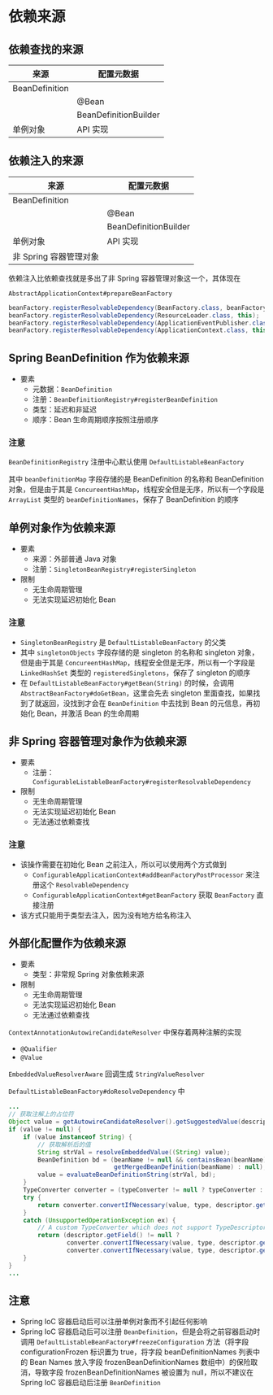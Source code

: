# 依赖来源

## 依赖查找的来源

| 来源           | 配置元数据                     |
| -------------- | ------------------------------ |
| BeanDefinition | <bean id="user" class="..." /> |
|                | @Bean                          |
|                | BeanDefinitionBuilder          |
| 单例对象       | API 实现                       |



## 依赖注入的来源

| 来源                   | 配置元数据                     |
| ---------------------- | ------------------------------ |
| BeanDefinition         | <bean id="user" class="..." /> |
|                        | @Bean                          |
|                        | BeanDefinitionBuilder          |
| 单例对象               | API 实现                       |
| 非 Spring 容器管理对象 |                                |

依赖注入比依赖查找就是多出了非 Spring 容器管理对象这一个，其体现在

`AbstractApplicationContext#prepareBeanFactory`

```java
beanFactory.registerResolvableDependency(BeanFactory.class, beanFactory);
beanFactory.registerResolvableDependency(ResourceLoader.class, this);
beanFactory.registerResolvableDependency(ApplicationEventPublisher.class, this);
beanFactory.registerResolvableDependency(ApplicationContext.class, this);
```



## Spring BeanDefinition 作为依赖来源

* 要素
  * 元数据：`BeanDefinition`
  * 注册：`BeanDefinitionRegistry#registerBeanDefinition`
  * 类型：延迟和非延迟
  * 顺序：Bean 生命周期顺序按照注册顺序

### 注意

`BeanDefinitionRegistry` 注册中心默认使用  `DefaultListableBeanFactory`

其中 `beanDefinitionMap` 字段存储的是 BeanDefinition 的名称和 BeanDefinition 对象，但是由于其是 `ConcureentHashMap`，线程安全但是无序，所以有一个字段是 `ArrayList` 类型的 `beanDefinitionNames`，保存了 BeanDefinition 的顺序

 

## 单例对象作为依赖来源

* 要素
  * 来源：外部普通 Java 对象
  * 注册：`SingletonBeanRegistry#registerSingleton`
* 限制
  * 无生命周期管理
  * 无法实现延迟初始化 Bean

### 注意

* `SingletonBeanRegistry` 是 `DefaultListableBeanFactory` 的父类
* 其中 `singletonObjects` 字段存储的是 singleton 的名称和 singleton 对象，但是由于其是 `ConcureentHashMap`，线程安全但是无序，所以有一个字段是 `LinkedHashSet` 类型的 `registeredSingletons`，保存了 singleton 的顺序
* 在 `DefaultListableBeanFactory#getBean(String)` 的时候，会调用 `AbstractBeanFactory#doGetBean`，这里会先去 singleton 里面查找，如果找到了就返回，没找到才会在 `BeanDefinition` 中去找到 Bean 的元信息，再初始化 Bean，并激活 Bean 的生命周期



## 非 Spring 容器管理对象作为依赖来源

* 要素
  * 注册：`ConfigurableListableBeanFactory#registerResolvableDependency`
* 限制
  * 无生命周期管理
  * 无法实现延迟初始化 Bean
  * 无法通过依赖查找

### 注意

* 该操作需要在初始化 Bean 之前注入，所以可以使用两个方式做到
  *  `ConfigurableApplicationContext#addBeanFactoryPostProcessor` 来注册这个 `ResolvableDependency`
  * `ConfigurableApplicationContext#getBeanFactory` 获取 `BeanFactory` 直接注册
* 该方式只能用于类型去注入，因为没有地方给名称注入



## 外部化配置作为依赖来源

* 要素
  * 类型：非常规 Spring 对象依赖来源
* 限制
  * 无生命周期管理
  * 无法实现延迟初始化 Bean
  * 无法通过依赖查找

`ContextAnnotationAutowireCandidateResolver` 中保存着两种注解的实现

* `@Qualifier`
* `@Value`

`EmbeddedValueResolverAware` 回调生成 `StringValueResolver`

`DefaultListableBeanFactory#doResolveDependency` 中 

```java
...
// 获取注解上的占位符
Object value = getAutowireCandidateResolver().getSuggestedValue(descriptor);
if (value != null) {
    if (value instanceof String) {
        // 获取解析后的值
        String strVal = resolveEmbeddedValue((String) value);
        BeanDefinition bd = (beanName != null && containsBean(beanName) ?
                             getMergedBeanDefinition(beanName) : null);
        value = evaluateBeanDefinitionString(strVal, bd);
    }
    TypeConverter converter = (typeConverter != null ? typeConverter : getTypeConverter());
    try {
        return converter.convertIfNecessary(value, type, descriptor.getTypeDescriptor());
    }
    catch (UnsupportedOperationException ex) {
        // A custom TypeConverter which does not support TypeDescriptor resolution...
        return (descriptor.getField() != null ?
                converter.convertIfNecessary(value, type, descriptor.getField()) :
                converter.convertIfNecessary(value, type, descriptor.getMethodParameter()));
    }
}
...
```



## 注意

* Spring IoC 容器启动后可以注册单例对象而不引起任何影响
* Spring IoC 容器启动后可以注册 `BeanDefinition`，但是会将之前容器启动时调用 `DefaultListableBeanFactory#freezeConfiguration` 方法（将字段 configurationFrozen 标识置为 true，将字段 beanDefinitionNames 列表中的 Bean Names 放入字段 frozenBeanDefinitionNames 数组中）的保险取消，导致字段 frozenBeanDefinitionNames 被设置为 null，所以不建议在 Spring IoC 容器启动后注册 `BeanDefinition`
